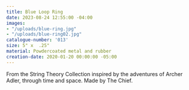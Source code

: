 ```yaml
---
title: Blue Loop Ring
date: 2023-08-24 12:55:00 -04:00
images:
- "/uploads/blue-ring.jpg"
- "/uploads/blue-ring02.jpg"
catalogue-number: '013'
size: 5" x  .25"
material: Powdercoated metal and rubber
creation-date: 2020-01-20 00:00:00 -05:00
---
```


From the String Theory Collection inspired by the adventures of Archer Adler, through time and space. 
Made by The Chief. 